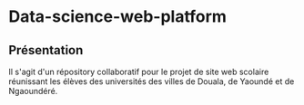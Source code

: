 # Data-science-web-platform

## Présentation

Il s'agit d'un répository collaboratif pour le projet de site web scolaire réunissant
les élèves des universités des villes de Douala, de Yaoundé et de Ngaoundéré.